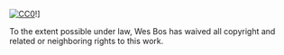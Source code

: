 [![CC0](http://mirrors.creativecommons.org/presskit/buttons/88x31/svg/cc-zero.svg)](https://creativecommons.org/publicdomain/zero/1.0/)!]

To the extent possible under law, Wes Bos has waived all copyright and related or neighboring rights to this work.
